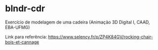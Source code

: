# blndr-cdr
Exercício de modelagem de uma cadeira (Animação 3D Digital I, CAAD, EBA-UFMG)

Link para referência:
https://www.selency.fr/p/ZP4K84GV/rocking-chair-bois-et-cannage
